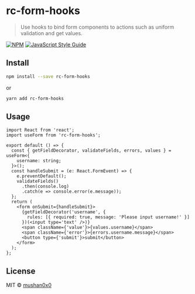 # rc-form-hooks

> Use hooks to bind form components to actions such as uniform validation and get values.

[![NPM](https://img.shields.io/npm/v/rc-form-hooks.svg)](https://www.npmjs.com/package/rc-form-hooks) [![JavaScript Style Guide](https://img.shields.io/badge/code_style-standard-brightgreen.svg)](https://standardjs.com)

## Install

```bash
npm install --save rc-form-hooks
```

or

```bash
yarn add rc-form-hooks
```

## Usage

```tsx
import React from 'react';
import useForm from 'rc-form-hooks';

export default () => {
  const { getFieldDecorator, validateFields, errors, values } = useForm<{
    username: string;
  }>();
  const handleSubmit = (e: React.FormEvent) => {
    e.preventDefault();
    validateFields()
      .then(console.log)
      .catch(e => console.error(e.message));
  };
  return (
    <form onSubmit={handleSubmit}>
      {getFieldDecorator('username', {
        rules: [{ required: true, message: 'Please input username!' }]
      })(<input type='text' />)}
      <span className={'value'}>{values.username}</span>
      <span className={'error'}>{errors.username.message}</span>
      <button type={'submit'}>submit</button>
    </form>
  );
};
```

## License

MIT © [mushan0x0](https://github.com/mushan0x0)
